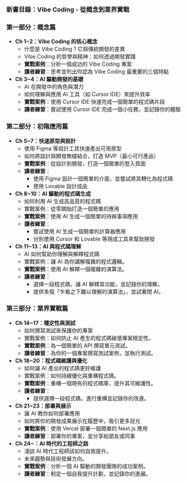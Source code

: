 ### **新書目錄：Vibe Coding - 從概念到業界實戰**

### **第一部分：概念篇**

- **Ch 1~2：Vibe Coding 的核心概念**
    - 什麼是 Vibe Coding？它與傳統開發的差異
    - Vibe Coding 的哲學與精神：如何透過開發實踐
    - **實戰案例**：分析一個成功的 Vibe Coding 專案
    - **讀者練習**：思考並列出你認為 Vibe Coding 最重要的三個特點
- **Ch 3~4：AI 驅動開發的基礎**
    - AI 在開發中的角色與潛力
    - 如何理解與應用 AI 工具（如 Cursor IDE）來提升效率
    - **實戰案例**：使用 Cursor IDE 快速完成一個簡單的程式碼片段
    - **讀者練習**：嘗試使用 Cursor IDE 完成一個小任務，並記錄你的體驗

### **第二部分：初階應用篇**

- **Ch 5~7：快速原型與設計**
    - 使用 Figma 等設計工具快速產出可用原型
    - 如何將設計與開發無縫結合，打造 MVP（最小可行產品）
    - **實戰案例**：從設計到開發，打造一個簡單的登入頁面
    - **讀者練習**：
        - 使用 Figma 設計一個簡單的介面，並嘗試將其轉化為程式碼
        - 使用 Lovable 設計成品
- **Ch 8~10：AI 驅動的程式碼生成**
    - 如何利用 AI 生成高品質的程式碼
    - 實戰案例：從零開始打造一個簡單的應用
    - **實戰案例**：使用 AI 生成一個簡單的待辦事項應用
    - **讀者練習**：
        - 嘗試使用 AI 生成一個簡單的計算器應用
        - 分別使用 Cursor 和 Lovable 等現成工具來幫助開發
- **Ch 11~13：AI 與程式碼理解**
    - AI 如何幫助你理解與解釋程式碼
    - 實戰案例：讓 AI 為你講解複雜的程式邏輯。
    - **實戰案例**：使用 AI 解釋一個複雜的演算法。
    - **讀者練習**：
        - 選擇一段程式碼，讓 AI 解釋其功能，並記錄你的理解。
        - 提供多個「乍看之下難以理解的演算法」，並試著問 AI。

### **第三部分：業界實戰篇**

- **Ch 14~17：穩定性與測試**
    - 如何撰寫測試來保護你的專案
    - 實戰案例：如何防止 AI 產生的程式碼破壞專案穩定性。
    - **實戰案例**：為一個簡單的 API 撰寫單元測試。
    - **讀者練習**：為你的一個專案撰寫測試案例，並執行測試。
- **Ch 18~20：程式碼維護與優化**
    - 如何讓 AI 產出的程式碼更好維護
    - 實戰案例：如何持續優化與重構程式碼。
    - **實戰案例**：重構一個現有的程式碼庫，提升其可維護性。
    - **讀者練習**：
        - 提供選擇一段程式碼，進行重構並記錄你的改進。
- **Ch 21~23：部署與展示**
    - 讓 AI 教你如何部署應用
    - 如何將你的開發成果展示在履歷中，吸引更多目光
    - **實戰案例**：使用 Vercel 部署一個簡單的 Next.js 應用
    - **讀者練習**：部署你的專案，並分享給朋友或同事
- **Ch 24~：AI 時代的工程師之路**
    - 淺談 AI 時代工程師該如何自我提升。
    - 未來趨勢與技術發展方向。
    - **實戰案例**：分析一個 AI 驅動的開發團隊的成功案例。
    - **讀者練習**：制定一個自我提升計劃，並記錄你的進展。